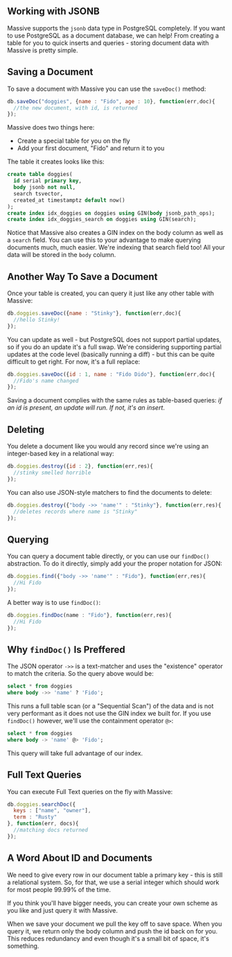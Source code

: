 ## Working with JSONB

Massive supports the `jsonb` data type in PostgreSQL completely. If you want to use PostgreSQL as a document database, we can help! From creating a table for you to quick inserts and queries - storing document data with Massive is pretty simple.

## Saving a Document

To save a document with Massive you can use the `saveDoc()` method:

```js
db.saveDoc("doggies", {name : "Fido", age : 10}, function(err,doc){
  //the new document, with id, is returned
});
```

Massive does two things here:

 - Create a special table for you on the fly
 - Add your first document, "Fido" and return it to you

The table it creates looks like this:

```sql
create table doggies(
  id serial primary key,
  body jsonb not null,
  search tsvector,
  created_at timestamptz default now()
);
create index idx_doggies on doggies using GIN(body jsonb_path_ops); 
create index idx_doggies_search on doggies using GIN(search); 
```

Notice that Massive also creates a GIN index on the body column as well as a `search` field. You can use this to your advantage to make querying documents much, much easier. We're indexing that search field too! All your data will be stored in the `body` column.

## Another Way To Save a Document

Once your table is created, you can query it just like any other table with Massive:

```js
db.doggies.saveDoc({name : "Stinky"}, function(err,doc){
  //hello Stinky!
});
```

You can update as well - but PostgreSQL does not support partial updates, so if you do an update it's a full swap. We're considering supporting partial updates at the code level (basically running a diff) - but this can be quite difficult to get right. For now, it's a full replace:

```js
db.doggies.saveDoc({id : 1, name : "Fido Dido"}, function(err,doc){
  //Fido's name changed
});
```

Saving a document complies with the same rules as table-based queries: *if an id is present, an update will run. If not, it's an insert*.

## Deleting

You delete a document like you would any record since we're using an integer-based key in a relational way:

```js
db.doggies.destroy({id : 2}, function(err,res){
  //stinky smelled horrible
});
```

You can also use JSON-style matchers to find the documents to delete:

```js
db.doggies.destroy({"body ->> 'name'" : "Stinky"}, function(err,res){
  //deletes records where name is "Stinky"
});
```

## Querying

You can query a document table directly, or you can use our `findDoc()` abstraction. To do it directly, simply add your the proper notation for JSON:

```js
db.doggies.find({"body ->> 'name'" : "Fido"}, function(err,res){
  //Hi Fido
});
```

A better way is to use `findDoc()`:

```js
db.doggies.findDoc(name : "Fido"}, function(err,res){
  //Hi Fido
});
```

## Why `findDoc()` Is Preffered

The JSON operator `->>` is a text-matcher and uses the "existence" operator to match the criteria. So the query above would be:

```sql
select * from doggies
where body ->> 'name' ? 'Fido';
```

This runs a full table scan (or a "Sequential Scan") of the data and is not very performant as it does not use the GIN index we built for. If you use `findDoc()` however, we'll use the containment operator `@>`:

```sql
select * from doggies
where body -> 'name' @> 'Fido';
```

This query will take full advantage of our index.

## Full Text Queries

You can execute Full Text queries on the fly with Massive:

```js
db.doggies.searchDoc({
  keys : ["name", "owner"],
  term : "Rusty"
}, function(err, docs){
  //matching docs returned
});
```

## A Word About ID and Documents

We need to give every row in our document table a primary key - this is still a relational system. So, for that, we use a serial integer which should work for most people 99.99% of the time.

If you think you'll have bigger needs, you can create your own scheme as you like and just query it with Massive.

When we save your document we pull the key off to save space. When you query it, we return only the body column and push the id back on for you. This reduces redundancy and even though it's a small bit of space, it's something.